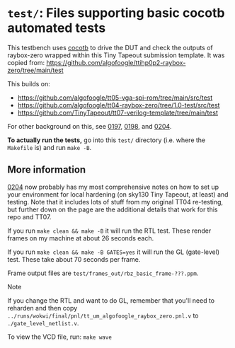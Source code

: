 # `test/`: Files supporting basic cocotb automated tests

This testbench uses [cocotb](https://docs.cocotb.org/en/stable/) to drive the DUT and check the outputs of raybox-zero wrapped within this Tiny Tapeout submission template. It was copied from: https://github.com/algofoogle/ttihp0p2-raybox-zero/tree/main/test

This builds on:
* https://github.com/algofoogle/tt05-vga-spi-rom/tree/main/src/test
* https://github.com/algofoogle/tt04-raybox-zero/tree/1.0-test/src/test
* https://github.com/TinyTapeout/tt07-verilog-template/tree/main/test

For other background on this, see [0197], [0198], and [0204].

**To actually run the tests,** go into this `test/` directory (i.e. where the `Makefile` is) and run `make -B`.


## More information

[0204] now probably has my most comprehensive notes on how to set up your environment for local hardening (on sky130 Tiny Tapeout, at least) and testing. Note that it includes lots of stuff from my original TT04 re-testing, but further down on the page are the additional details that work for this repo and TT07.

If you run `make clean && make -B` it will run the RTL test. These render frames on my machine at about 26 seconds each.

If you run `make clean && make -B GATES=yes` it will run the GL (gate-level) test. These take about 70 seconds per frame.

Frame output files are `test/frames_out/rbz_basic_frame-???.ppm`.

> [!NOTE]
> If you change the RTL and want to do GL, remember that you'll need to reharden and then copy `../runs/wokwi/final/pnl/tt_um_algofoogle_raybox_zero.pnl.v` to `./gate_level_netlist.v`.

To view the VCD file, run: `make wave`


[0197]: https://github.com/algofoogle/journal/blob/master/0197-2024-04-02.md
[0198]: https://github.com/algofoogle/journal/blob/master/0198-2024-04-03.md
[0204]: https://github.com/algofoogle/journal/blob/master/0204-2024-05-25.md

